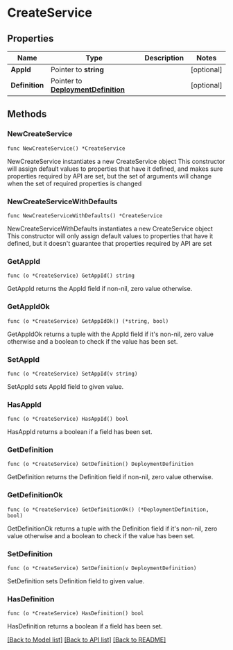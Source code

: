 # CreateService

## Properties

Name | Type | Description | Notes
------------ | ------------- | ------------- | -------------
**AppId** | Pointer to **string** |  | [optional] 
**Definition** | Pointer to [**DeploymentDefinition**](DeploymentDefinition.md) |  | [optional] 

## Methods

### NewCreateService

`func NewCreateService() *CreateService`

NewCreateService instantiates a new CreateService object
This constructor will assign default values to properties that have it defined,
and makes sure properties required by API are set, but the set of arguments
will change when the set of required properties is changed

### NewCreateServiceWithDefaults

`func NewCreateServiceWithDefaults() *CreateService`

NewCreateServiceWithDefaults instantiates a new CreateService object
This constructor will only assign default values to properties that have it defined,
but it doesn't guarantee that properties required by API are set

### GetAppId

`func (o *CreateService) GetAppId() string`

GetAppId returns the AppId field if non-nil, zero value otherwise.

### GetAppIdOk

`func (o *CreateService) GetAppIdOk() (*string, bool)`

GetAppIdOk returns a tuple with the AppId field if it's non-nil, zero value otherwise
and a boolean to check if the value has been set.

### SetAppId

`func (o *CreateService) SetAppId(v string)`

SetAppId sets AppId field to given value.

### HasAppId

`func (o *CreateService) HasAppId() bool`

HasAppId returns a boolean if a field has been set.

### GetDefinition

`func (o *CreateService) GetDefinition() DeploymentDefinition`

GetDefinition returns the Definition field if non-nil, zero value otherwise.

### GetDefinitionOk

`func (o *CreateService) GetDefinitionOk() (*DeploymentDefinition, bool)`

GetDefinitionOk returns a tuple with the Definition field if it's non-nil, zero value otherwise
and a boolean to check if the value has been set.

### SetDefinition

`func (o *CreateService) SetDefinition(v DeploymentDefinition)`

SetDefinition sets Definition field to given value.

### HasDefinition

`func (o *CreateService) HasDefinition() bool`

HasDefinition returns a boolean if a field has been set.


[[Back to Model list]](../README.md#documentation-for-models) [[Back to API list]](../README.md#documentation-for-api-endpoints) [[Back to README]](../README.md)


